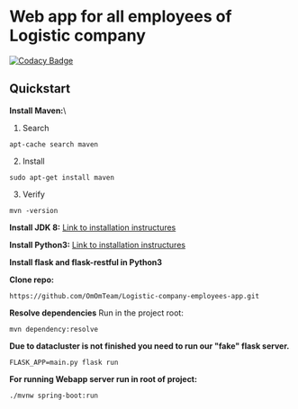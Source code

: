 # Web app for all employees of Logistic company 
[![Codacy Badge](https://api.codacy.com/project/badge/Grade/9f6f781467354a908c3710b2883332a8)](https://www.codacy.com/app/Dilschat/Logistic-company-employees-app?utm_source=github.com&amp;utm_medium=referral&amp;utm_content=OmOmTeam/Logistic-company-employees-app&amp;utm_campaign=Badge_Grade)

## Quickstart
**Install Maven:**\

1. Search
```
apt-cache search maven
```
 2. Install
```
sudo apt-get install maven
```
3. Verify
```
mvn -version
```
**Install JDK 8:**
[Link to installation instructures](https://medium.com/coderscorner/installing-oracle-java-8-in-ubuntu-16-10-845507b13343)

**Install Python3:**
[Link to installation instructures](https://tecadmin.net/install-python-3-7-on-ubuntu-linuxmint/)

**Install flask and flask-restful in Python3**

**Clone repo:**
```
https://github.com/OmOmTeam/Logistic-company-employees-app.git
```

**Resolve dependencies**
Run in the project root:
```
mvn dependency:resolve
```
**Due to datacluster is not finished you need to run  our "fake" flask server.**

```
FLASK_APP=main.py flask run
```

**For running Webapp server run in root of project:**
```
./mvnw spring-boot:run
```



